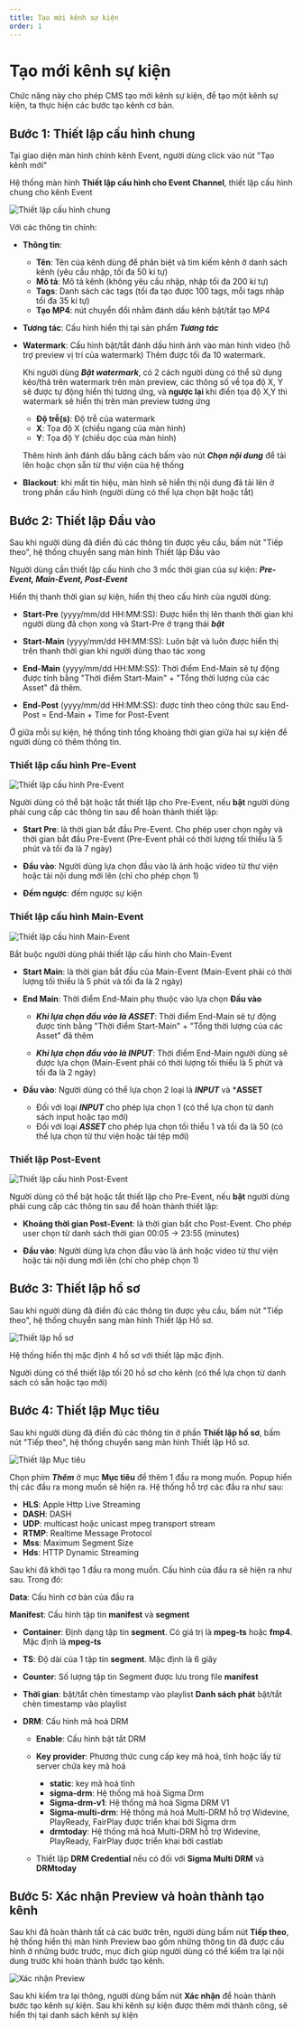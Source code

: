 ```yaml
---
title: Tạo mới kênh sự kiện
order: 1
---
```


# Tạo mới kênh sự kiện

Chức năng này cho phép CMS tạo mới kênh sự kiện, để tạo một kênh sự kiện, ta thực hiện các bước tạo kênh cơ bản.

## Bước 1: Thiết lập cấu hình chung

Tại giao diện màn hình chính kênh Event, người dùng click vào nút "Tạo kênh mới"

Hệ thống màn hình **Thiết lập cấu hình cho Event Channel**, thiết lập cấu hình chung cho kênh Event

![Thiết lập cấu hình chung](images/media-live/event-channel/create-event-channel-1.png)

Với các thông tin chính:

- **Thông tin**:
  - **Tên**: Tên của kênh dùng để phân biệt và tìm kiếm kênh ở danh sách kênh (yêu cầu nhập, tối đa 50 kí tự)
  - **Mô tả**: Mô tả kênh (không yêu cầu nhập, nhập tối đa 200 kí tự)
  - **Tags**: Danh sách các tags (tối đa tạo được 100 tags, mỗi tags nhập tối đa 35 kí tự)
  - **Tạo MP4**: nút chuyển đổi nhằm đánh dấu kênh bật/tắt tạo MP4

- **Tương tác**: Cấu hình hiển thị tại sản phẩm **_Tương tác_**

- **Watermark**: Cấu hình bật/tắt đánh dấu hình ảnh vào màn hình video (hỗ trợ preview vị trí của watermark) Thêm được tối đa 10 watermark.

  Khi người dùng **_Bật watermark_**, có 2 cách người dùng có thể sử dụng kéo/thả trên watermark trên màn preview, các thông số về tọa độ X, Y sẽ được tự động hiển thị tương ứng, và **ngược lại** khi điền tọa độ X,Y thì watermark sẽ hiển thị trên màn preview tương ứng

  - **Độ trễ(s)**: Độ trễ của watermark
  - **X**: Tọa độ X (chiều ngang của màn hình)
  - **Y**: Tọa độ Y (chiều dọc của màn hình)

  Thêm hình ảnh đánh dấu bằng cách bấm vào nút **_Chọn nội dung_** để tải lên hoặc chọn sẵn từ thư viện của hệ thống

- **Blackout**: khi mất tín hiệu, màn hình sẽ hiển thị nội dung đã tải lên ở trong phần cấu hình (người dùng có thể lựa chọn bật hoặc tắt)

## Bước 2: Thiết lập Đầu vào

Sau khi người dùng đã điền đủ các thông tin được yêu cầu, bấm nút "Tiếp theo", hệ thống chuyển sang màn hình Thiết lập Đầu vào

Người dùng cần thiết lập cấu hình cho 3 mốc thời gian của sự kiện: _**Pre-Event, Main-Event, Post-Event**_

Hiển thị thanh thời gian sự kiện, hiển thị theo cấu hình của người dùng:

- **Start-Pre** (yyyy/mm/dd HH:MM:SS): Được hiển thị lên thanh thời gian khi người dùng đã chọn xong và Start-Pre ở trạng thái _**bật**_

- **Start-Main** (yyyy/mm/dd HH:MM:SS): Luôn bật và luôn được hiển thị trên thanh thời gian khi người dùng thao tác xong

- **End-Main** (yyyy/mm/dd HH:MM:SS): Thời điểm End-Main sẽ tự động được tính bằng "Thời điểm Start-Main" + "Tổng thời lượng của các Asset" đã thêm.

- **End-Post** (yyyy/mm/dd HH:MM:SS): được tính theo công thức sau End-Post = End-Main + Time for Post-Event

Ở giữa mỗi sự kiện, hệ thống tính tổng khoảng thời gian giữa hai sự kiện để người dùng có thêm thông tin.

### Thiết lập cấu hình Pre-Event

![Thiết lập cấu hình Pre-Event](images/media-live/event-channel/create-event-channel-pre-event.png)

Người dùng có thể bật hoặc tắt thiết lập cho Pre-Event, nếu **bật** người dùng phải cung cấp các thông tin sau để hoàn thành thiết lập:

- **Start Pre**: là thời gian bắt đầu Pre-Event. Cho phép user chọn ngày và thời gian bắt đầu Pre-Event (Pre-Event phải có thời lượng tối thiểu là 5 phút và tối đa là 7 ngày)

- **Đầu vào**: Người dùng lựa chọn đầu vào là ảnh hoặc video từ thư viện hoặc tải nội dung mới lên (chỉ cho phép chọn 1)

- **Đếm ngược**: đếm ngược sự kiện

### Thiết lập cấu hình Main-Event

![Thiết lập cấu hình Main-Event](images/media-live/event-channel/create-event-channel-main-event.png)

Bắt buộc người dùng phải thiết lập cấu hình cho Main-Event

- **Start Main**: là thời gian bắt đầu của Main-Event (Main-Event phải có thời lượng tối thiểu là 5 phút và tối đa là 2 ngày)

- **End Main**: Thời điểm End-Main phụ thuộc vào lựa chọn **Đầu vào**
  - _**Khi lựa chọn đầu vào là ASSET**_: Thời điểm End-Main sẽ tự động được tính bằng "Thời điểm Start-Main" + "Tổng thời lượng của các Asset" đã thêm

  - _**Khi lựa chọn đầu vào là INPUT**_: Thời điểm End-Main người dùng sẽ được lựa chọn (Main-Event phải có thời lượng tối thiểu là 5 phút và tối đa là 2 ngày)

- **Đầu vào**: Người dùng có thể lựa chọn 2 loại là _**INPUT**_ và \***ASSET**
  - Đối với loại _**INPUT**_ cho phép lựa chọn 1 (có thể lựa chọn từ danh sách input hoặc tạo mới)
  - Đối với loại _**ASSET**_ cho phép lựa chọn tối thiểu 1 và tối đa là 50 (có thể lựa chọn từ thư viện hoặc tải tệp mới)

### Thiết lập Post-Event

![Thiết lập cấu hình Post-Event](images/media-live/event-channel/create-event-channel-post-event.png)

Người dùng có thể bật hoặc tắt thiết lập cho Pre-Event, nếu **bật** người dùng phải cung cấp các thông tin sau để hoàn thành thiết lập:

- **Khoảng thời gian Post-Event**: là thời gian bắt cho Post-Event. Cho phép user chọn từ danh sách thời gian 00:05 -> 23:55 (minutes)

- **Đầu vào**: Người dùng lựa chọn đầu vào là ảnh hoặc video từ thư viện hoặc tải nội dung mới lên (chỉ cho phép chọn 1)

## Bước 3: Thiết lập hồ sơ

Sau khi người dùng đã điền đủ các thông tin được yêu cầu, bấm nút "Tiếp theo", hệ thống chuyển sang màn hình Thiết lập Hồ sơ.

![Thiết lập hồ sơ](images/media-live/event-channel/create-event-channel-profile.png)

Hệ thống hiển thị mặc định 4 hồ sơ với thiết lập mặc định.

Người dùng có thể thiết lập tối 20 hồ sơ cho kênh (có thể lựa chọn từ danh sách có sẵn hoặc tạo mới)

## Bước 4: Thiết lập Mục tiêu

Sau khi người dùng đã điền đủ các thông tin ở phần **Thiết lập hồ sơ**, bấm nút "Tiếp theo", hệ thống chuyển sang màn hình Thiết lập Hồ sơ.

![Thiết lập Mục tiêu](images/media-live/event-channel/create-event-channel-target.png)

Chọn phím _**Thêm**_ ở mục **Mục tiêu** để thêm 1 đầu ra mong muốn. Popup hiển thị các đầu ra mong muốn sẽ hiện ra. Hệ thống hỗ trợ các đầu ra như sau:

- **HLS**: Apple Http Live Streaming
- **DASH**: DASH
- **UDP**: multicast hoặc unicast mpeg transport stream
- **RTMP**: Realtime Message Protocol
- **Mss**: Maximum Segment Size
- **Hds**: HTTP Dynamic Streaming

Sau khi đã khởi tạo 1 đầu ra mong muốn. Cấu hình của đầu ra sẽ hiện ra như sau. Trong đó:

**Data**: Cấu hình cơ bản của đầu ra

**Manifest**: Cấu hình tập tin **manifest** và **segment**

- **Container**: Định dạng tập tin **segment**. Có giá trị là **mpeg-ts** hoặc **fmp4**. Mặc định là **mpeg-ts**

- **TS**: Độ dài của 1 tập tin **segment**. Mặc định là 6 giây

- **Counter**: Số lượng tập tin Segment được lưu trong file **manifest**

- **Thời gian**: bật/tắt chèn timestamp vào playlist
  **Danh sách phát** bật/tắt chèn timestamp vào playlist

- **DRM**: Cấu hình mã hoá DRM
  - **Enable**: Cấu hình bật tắt DRM

  - **Key provider**: Phương thức cung cấp key mã hoá, tĩnh hoặc lấy từ server chứa key mã hoá

    - **static**: key mã hoá tĩnh
    - **sigma-drm**: Hệ thống mã hoá Sigma Drm
    - **Sigma-drm-v1**: Hệ thống mã hoá Sigma DRM V1
    - **Sigma-multi-drm**: Hệ thống mã hoá Multi-DRM hỗ trợ Widevine, PlayReady, FairPlay được triển khai bởi Sigma drm
    - **drmtoday**: Hệ thống mã hoá Multi-DRM hỗ trợ Widevine, PlayReady, FairPlay được triển khai bởi castlab

  - Thiết lập **DRM Credential** nếu có đối với **Sigma Multi DRM** và **DRMtoday**

## Bước 5: Xác nhận Preview và hoàn thành tạo kênh

Sau khi đã hoàn thành tất cả các bước trên, người dùng bấm nút **Tiếp theo**, hệ thống hiển thị màn hình Preview bao gồm những thông tin đã được cấu hình ở những bước trước, mục đích giúp người dùng có thể kiểm tra lại nội dung trước khi hoàn thành bước tạo kênh.

![Xác nhận Preview](images/media-live/event-channel/create-event-channel-preview.png)

Sau khi kiểm tra lại thông, người dùng bấm nút **Xác nhận** để hoàn thành bước tạo kênh sự kiện. Sau khi kênh sự kiện được thêm mới thành công, sẽ hiển thị tại danh sách kênh sự kiện
